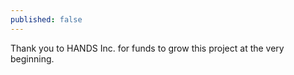 ```yaml
---
published: false
---
```

Thank you to HANDS Inc. for funds to grow this project at the very beginning.
